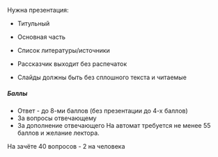 Нужна презентация:
- Титульный
- Основная часть
- Список литературы/источники

- Рассказчик выходит без распечаток 
- Слайды должны быть без сплошного текста и читаемые

##### Баллы
- Ответ - до 8-ми баллов (без презентации до 4-х баллов)
- За вопросы отвечающему
- За дополнение отвечающего
На автомат требуется не менее 55 баллов и желание лектора.

На зачёте 40 вопросов - 2 на человека